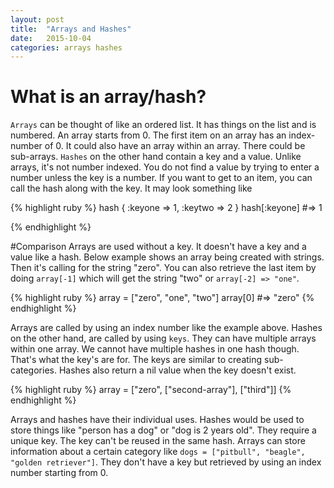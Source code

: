```yaml
---
layout: post
title:  "Arrays and Hashes"
date:   2015-10-04
categories: arrays hashes
---
```


# What is an array/hash?
`Arrays` can be thought of like an ordered list. It has things on the list and is numbered. An array starts from 0. The first item on an array has an index-number of 0. It could also have an array within an array. There could be sub-arrays.
`Hashes` on the other hand contain a key and a value. Unlike arrays, it's not number indexed. You do not find a value by trying to enter a number unless the key is a number. If you want to get to an item, you can call the hash along with the key. It may look something like

{% highlight ruby %}
hash {
    :keyone => 1,
    :keytwo => 2
}
hash[:keyone] #=> 1

{% endhighlight %}

#Comparison
Arrays are used without a key. It doesn't have a key and a value like a hash. Below example shows an array being created with strings. Then it's calling for the string "zero". You can also retrieve the last item by doing `array[-1]` which will get the string "two" or `array[-2] => "one"`.

{% highlight ruby %}
array = ["zero", "one", "two"]
array[0] #=> "zero"
{% endhighlight %}

Arrays are called by using an index number like the example above. Hashes on the other hand, are called by using `keys`. They can have multiple arrays within one array. We cannot have multiple hashes in one hash though. That's what the key's are for. The keys are similar to creating sub-categories. Hashes also return a nil value when the key doesn't exist.

{% highlight ruby %}
array = ["zero", ["second-array"], ["third"]]
{% endhighlight %}

Arrays and hashes have their individual uses. Hashes would be used to store things like "person has a dog" or "dog is 2 years old". They require a unique key. The key can't be reused in the same hash. Arrays can store information about a certain category like `dogs = ["pitbull", "beagle", "golden retriever"]`. They don't have a key but retrieved by using an index number starting from 0.